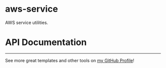 # aws-service

AWS service utilities.

# API Documentation


---

See more great templates and other tools on
[my GitHub Profile](https://github.com/karmaniverous)!
